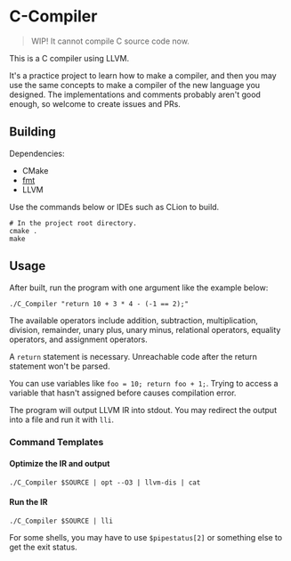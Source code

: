 # C-Compiler

> WIP! It cannot compile C source code now.

This is a C compiler using LLVM.

It's a practice project to learn how to make a compiler,
and then you may use the same concepts to make a compiler of the new language you designed.
The implementations and comments probably aren't good enough, so welcome to create issues and PRs.

## Building

Dependencies:
- CMake
- [fmt](https://github.com/fmtlib/fmt)
- LLVM

Use the commands below or IDEs such as CLion to build.

```shell
# In the project root directory.
cmake .
make
```

## Usage

After built, run the program with one argument like the example below:

```shell
./C_Compiler "return 10 + 3 * 4 - (-1 == 2);"
```

The available operators include addition, subtraction, multiplication, division, remainder,
unary plus, unary minus, relational operators, equality operators, and assignment operators.

A `return` statement is necessary.
Unreachable code after the return statement won't be parsed.

You can use variables like `foo = 10; return foo + 1;`.
Trying to access a variable that hasn't assigned before causes compilation error.

The program will output LLVM IR into stdout.
You may redirect the output into a file and run it with `lli`.

### Command Templates

#### Optimize the IR and output

```shell
./C_Compiler $SOURCE | opt --O3 | llvm-dis | cat
```

#### Run the IR

```shell
./C_Compiler $SOURCE | lli
```

For some shells, you may have to use `$pipestatus[2]` or something else to get the exit status.
